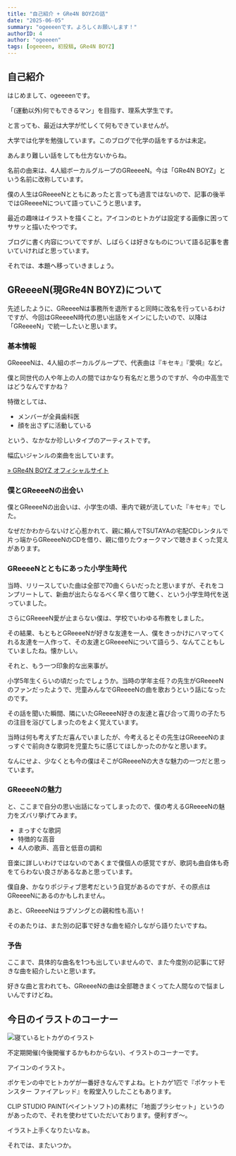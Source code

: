 ```yaml
---
title: "自己紹介 + GRe4N BOYZの話"
date: "2025-06-05"
summary: "ogeeeenです。よろしくお願いします！"
authorID: 4
author: "ogeeeen"
tags: [ogeeeen, 初投稿, GRe4N BOYZ]
---
```


## 自己紹介

はじめまして、ogeeeenです。

「(運動以外)何でもできるマン」を目指す、理系大学生です。

と言っても、最近は大学が忙しくて何もできていませんが。

大学では化学を勉強しています。このブログで化学の話をするかは未定。

あんまり難しい話をしても仕方ないからね。

名前の由来は、4人組ボーカルグループのGReeeeN。今は「GRe4N BOYZ」という名前に改称しています。

僕の人生はGReeeeNとともにあったと言っても過言ではないので、記事の後半ではGReeeeNについて語っていこうと思います。

最近の趣味はイラストを描くこと。アイコンのヒトカゲは設定する画像に困ってササッと描いたやつです。

ブログに書く内容についてですが、しばらくは好きなものについて語る記事を書いていければと思っています。

それでは、本題へ移っていきましょう。

## GReeeeN(現GRe4N BOYZ)について

先述したように、GReeeeNは事務所を退所すると同時に改名を行っているわけですが、今回はGReeeeN時代の思い出話をメインにしたいので、以降は「GReeeeN」で統一したいと思います。

### 基本情報

GReeeeNは、4人組のボーカルグループで、代表曲は『キセキ』『愛唄』など。

僕と同世代の人や年上の人の間ではかなり有名だと思うのですが、今の中高生ではどうなんですかね？

特徴としては、

* メンバーが全員歯科医
* 顔を出さずに活動している

という、なかなか珍しいタイプのアーティストです。

幅広いジャンルの楽曲を出しています。

[» GRe4N BOYZ オフィシャルサイト](https://gre4n-boyz.com/)

### 僕とGReeeeNの出会い

僕とGReeeeNの出会いは、小学生の頃、車内で親が流していた『キセキ』でした。

なぜだかわからないけど心惹かれて、親に頼んでTSUTAYAの宅配CDレンタルで片っ端からGReeeeNのCDを借り、親に借りたウォークマンで聴きまくった覚えがあります。

### GReeeeNとともにあった小学生時代

当時、リリースしていた曲は全部で70曲くらいだったと思いますが、それをコンプリートして、新曲が出たらなるべく早く借りて聴く、という小学生時代を送っていました。

さらにGReeeeN愛が止まらない僕は、学校でいわゆる布教をしました。

その結果、もともとGReeeeNが好きな友達を一人、僕をきっかけにハマってくれる友達を一人作って、その友達とGReeeeNについて語らう、なんてこともしていましたね。懐かしい。

それと、もう一つ印象的な出来事が。

小学5年生くらいの頃だったでしょうか。当時の学年主任？の先生がGReeeeNのファンだったようで、児童みんなでGReeeeNの曲を歌おうという話になったのです。

その話を聞いた瞬間、隣にいたGReeeeN好きの友達と喜び合って周りの子たちの注目を浴びてしまったのをよく覚えています。

当時は何も考えずただ喜んでいましたが、今考えるとその先生はGReeeeNのまっすぐで前向きな歌詞を児童たちに感じてほしかったのかなと思います。

なんにせよ、少なくとも今の僕はそこがGReeeeNの大きな魅力の一つだと思っています。

### GReeeeNの魅力

と、ここまで自分の思い出話になってしまったので、僕の考えるGReeeeNの魅力をズバリ挙げてみます。

* まっすぐな歌詞
* 特徴的な高音
* 4人の歌声、高音と低音の調和

音楽に詳しいわけではないのであくまで僕個人の感覚ですが、歌詞も曲自体も奇をてらわない良さがあるなあと思っています。

僕自身、かなりポジティブ思考だという自覚があるのですが、その原点はGReeeeNにあるのかもしれません。

あと、GReeeeNはラブソングとの親和性も高い！

そのあたりは、また別の記事で好きな曲を紹介しながら語りたいですね。

### 予告

ここまで、具体的な曲名を1つも出していませんので、また今度別の記事にて好きな曲を紹介したいと思います。

好きな曲と言われても、GReeeeNの曲は全部聴きまくってた人間なので悩ましいんですけどね。

## 今日のイラストのコーナー

![寝ているヒトカゲのイラスト](/blogImages/2025/0605/0605_01.jpg)

不定期開催(今後開催するかもわからない)、イラストのコーナーです。

アイコンのイラスト。

ポケモンの中でヒトカゲが一番好きなんですよね。ヒトカゲ1匹で『ポケットモンスター ファイアレッド』を殿堂入りしたこともあります。

CLIP STUDIO PAINT(ペイントソフト)の素材に「地面ブラシセット」というのがあったので、それを使わせていただいております。便利すぎ～。

イラスト上手くなりたいなぁ。

それでは、またいつか。